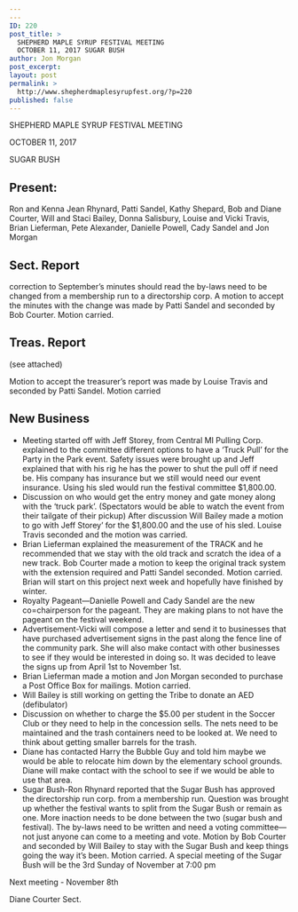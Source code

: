```yaml
---
---
ID: 220
post_title: >
  SHEPHERD MAPLE SYRUP FESTIVAL MEETING
  OCTOBER 11, 2017 SUGAR BUSH
author: Jon Morgan
post_excerpt:
layout: post
permalink: >
  http://www.shepherdmaplesyrupfest.org/?p=220
published: false
---
```

<p>SHEPHERD MAPLE SYRUP FESTIVAL MEETING</p>
<p>OCTOBER 11, 2017</p>
<p>SUGAR BUSH</p>
<h2>Present:</h2>
<p>Ron and Kenna Jean Rhynard, Patti Sandel, Kathy Shepard, Bob and Diane Courter, Will and Staci Bailey, Donna Salisbury, Louise and Vicki Travis, Brian Lieferman, Pete Alexander, Danielle Powell, Cady Sandel and Jon Morgan</p>
<h2>Sect. Report</h2>
<p>correction to September’s minutes should read the by-laws need to be changed from a membership run to a directorship corp.  A motion to accept the minutes with the change was made by Patti Sandel and seconded by Bob Courter.  Motion carried.</p>
<h2>Treas. Report</h2>
<p>(see attached) </p>
<p>Motion to accept the treasurer’s report was made by Louise Travis and seconded by Patti Sandel.  Motion carried</p>
<h2>New Business</h2>
<ul>
<li>Meeting started off with Jeff Storey, from Central MI Pulling Corp. explained to the committee different options to have a ‘Truck Pull’ for the Party in the Park event.  Safety issues were brought up and Jeff explained that with his rig he has the power to shut the pull off if need be.  His company has insurance but we still would need our event insurance.  Using his sled would run the festival committee $1,800.00.</li>
<li>Discussion on who would get the entry money and gate money along with the ‘truck park’. (Spectators would be able to watch the event from their tailgate of their pickup)  After discussion Will Bailey made a motion to go with Jeff Storey’ for the $1,800.00 and the use of his sled.  Louise Travis seconded and the motion was carried.</li>
<li>Brian Lieferman explained the measurement of the TRACK and he recommended that we stay with the old track and scratch the idea of a new track.  Bob Courter made a motion to keep the original track system with the extension required and Patti Sandel seconded.  Motion carried. Brian will start on this project next week and hopefully have finished by winter.</li>
<li>Royalty Pageant—Danielle Powell and Cady Sandel are the new co=chairperson for the pageant.  They are making plans to not have the pageant on the festival weekend.</li>
<li>Advertisement-Vicki will compose a letter and send it to businesses that have purchased advertisement signs in the past along the fence line of the community park.  She will also make contact with other businesses to see if they would be interested in doing so.  It was decided to leave the signs up from April 1st to November 1st.</li>
<li>Brian Lieferman made a motion and Jon Morgan seconded to purchase a Post Office Box for mailings.   Motion carried.</li>
<li>Will Bailey is still working on getting the Tribe to donate an AED (defibulator)</li>
<li>Discussion on whether to charge the $5.00 per student in the Soccer Club or they need to help in the concession sells.  The nets need to be maintained and the trash containers need to be looked at.  We need to think about getting smaller barrels for the trash.</li>
<li>Diane has contacted Harry the Bubble Guy and told him maybe we would be able to relocate him down by the elementary school grounds.  Diane will make contact with the school to see if we would be able to use that area.</li>
<li>Sugar Bush-Ron Rhynard reported that the Sugar Bush has approved the directorship run corp. from a membership run.  Question was brought up whether the festival wants to split from the Sugar Bush or remain as one.   More inaction needs to be done between the two (sugar bush and festival).  The by-laws need to be written and need a voting committee—not just anyone can come to a meeting and vote.  Motion by Bob Courter and seconded by Will Bailey to stay with the Sugar Bush and keep things going the way it’s been.  Motion carried.  A special meeting of the Sugar Bush will be the 3rd Sunday of November at 7:00 pm</li>
</ul>
<p>Next meeting - November 8th</p>
<p>Diane Courter Sect.</p>